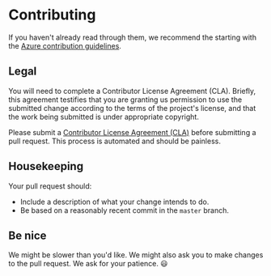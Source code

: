 # Contributing

If you haven't already read through them, we recommend the starting with the
[Azure contribution guidelines][azure-oss].

## Legal
You will need to complete a Contributor License Agreement (CLA). Briefly, this
agreement testifies that you are granting us permission to use the submitted
change according to the terms of the project's license, and that the work being
submitted is under appropriate copyright.

Please submit a [Contributor License Agreement (CLA)](https://cla.azure.com/)
before submitting a pull request. This process is automated and should be
painless.

## Housekeeping
Your pull request should:

* Include a description of what your change intends to do.
* Be based on a reasonably recent commit in the `master` branch.

## Be nice
We might be slower than you'd like. We might also ask you to make changes to the
pull request. We ask for your patience. :smiley:

[azure-oss]: http://azure.github.io/guidelines/